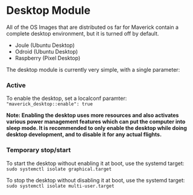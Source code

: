 # Desktop Module

All of the OS Images that are distributed os far for Maverick contain a complete desktop environment, but it is turned off by default.

- Joule (Ubuntu Desktop)
- Odroid (Ubuntu Desktop)
- Raspberry (Pixel Desktop)

The desktop module is currently very simple, with a single parameter:

### Active
To enable the desktop, set a localconf paramter:  
`"maverick_desktop::enable": true`

**Note: Enabling the desktop uses more resources and also activates various power management features which can put the computer into sleep mode.  It is recommended to only enable the desktop while doing desktop development, and to disable it for any actual flights.**

### Temporary stop/start
To start the desktop without enabling it at boot, use the systemd target:  
`sudo systemctl isolate graphical.target`

To stop the desktop without disabling it at boot, use the systemd target:  
`sudo systemctl isolate multi-user.target`
